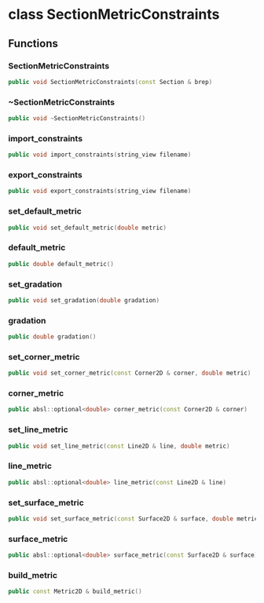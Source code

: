 # class SectionMetricConstraints


## Functions

### SectionMetricConstraints

```cpp
public void SectionMetricConstraints(const Section & brep)
```


### ~SectionMetricConstraints

```cpp
public void ~SectionMetricConstraints()
```


### import_constraints

```cpp
public void import_constraints(string_view filename)
```


### export_constraints

```cpp
public void export_constraints(string_view filename)
```


### set_default_metric

```cpp
public void set_default_metric(double metric)
```


### default_metric

```cpp
public double default_metric()
```


### set_gradation

```cpp
public void set_gradation(double gradation)
```


### gradation

```cpp
public double gradation()
```


### set_corner_metric

```cpp
public void set_corner_metric(const Corner2D & corner, double metric)
```


### corner_metric

```cpp
public absl::optional<double> corner_metric(const Corner2D & corner)
```


### set_line_metric

```cpp
public void set_line_metric(const Line2D & line, double metric)
```


### line_metric

```cpp
public absl::optional<double> line_metric(const Line2D & line)
```


### set_surface_metric

```cpp
public void set_surface_metric(const Surface2D & surface, double metric)
```


### surface_metric

```cpp
public absl::optional<double> surface_metric(const Surface2D & surface)
```


### build_metric

```cpp
public const Metric2D & build_metric()
```




